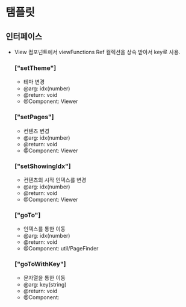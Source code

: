 # 탬플릿 

## 인터페이스
- View 컴포넌트에서 viewFunctions Ref 컬렉션을 상속 받아서 key로 사용.

  ### ["setTheme"] 
  - 테마 변경
  - @arg: idx(number)
  - @return: void
  - @Component: Viewer
  
  ### ["setPages"] 
  - 컨텐츠 변경
  - @arg: idx(number)
  - @return: void
  - @Component: Viewer
  
  ### ["setShowingIdx"] 
  - 컨텐츠의 시작 인덱스를 변경
  - @arg: idx(number)
  - @return: void
  - @Component: Viewer

  ### ["goTo"] 
  - 인덱스를 통한 이동
  - @arg: idx(number)
  - @return: void
  - @Component: util/PageFinder
    
  ### ["goToWithKey"] 
  - 문자열을 통한 이동
  - @arg: key(string)
  - @return: void
  - @Component: 
